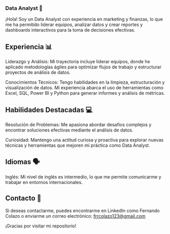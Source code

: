 ### Data Analyst 👋
¡Hola! Soy un Data Analyst con experiencia en marketing y finanzas, lo que me ha permitido liderar equipos, analizar datos y crear reportes y dashboards interactivos para la toma de decisiones efectivas.

## Experiencia 📊
Liderazgo y Análisis: Mi trayectoria incluye liderar equipos, donde he aplicado metodologías ágiles para optimizar flujos de trabajo y estructurar proyectos de análisis de datos.

Conocimientos Técnicos: Tengo habilidades en la limpieza, estructuración y visualización de datos. Mi experiencia abarca el uso de herramientas como Excel, SQL, Power BI y Python para generar informes y análisis de métricas.

## Habilidades Destacadas 💻
Resolución de Problemas: Me apasiona abordar desafíos complejos y encontrar soluciones efectivas mediante el análisis de datos.

Curiosidad: Mantengo una actitud curiosa y proactiva para explorar nuevas técnicas y herramientas que mejoren mi práctica como Data Analyst.

## Idiomas 🗣
Inglés: Mi nivel de inglés es intermedio, lo que me permite comunicarme y trabajar en entornos internacionales.

## Contacto 📩
Si deseas contactarme, puedes encontrarme en LinkedIn como Fernando Colazo o enviarme un correo electrónico: frrcolazo123@gmail.com

¡Gracias por visitar mi repositorio!
